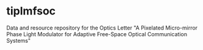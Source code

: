 # tiplmfsoc
Data and resource repository for the Optics Letter "A Pixelated Micro-mirror Phase Light Modulator for Adaptive Free-Space Optical Communication Systems"
